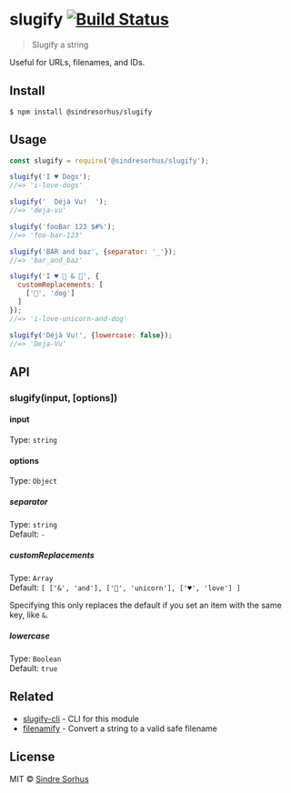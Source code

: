 # slugify [![Build Status](https://travis-ci.org/sindresorhus/slugify.svg?branch=master)](https://travis-ci.org/sindresorhus/slugify)

> Slugify a string

Useful for URLs, filenames, and IDs.


## Install

```
$ npm install @sindresorhus/slugify
```


## Usage

```js
const slugify = require('@sindresorhus/slugify');

slugify('I ♥ Dogs');
//=> 'i-love-dogs'

slugify('  Déjà Vu!  ');
//=> 'deja-vu'

slugify('fooBar 123 $#%');
//=> 'foo-bar-123'

slugify('BAR and baz', {separator: '_'});
//=> 'bar_and_baz'

slugify('I ♥ 🦄 & 🐶', {
  customReplacements: [
    ['🐶', 'dog']
  ]
});
//=> 'i-love-unicorn-and-dog'

slugify('Déjà Vu!', {lowercase: false});
//=> 'Deja-Vu'
```

## API

### slugify(input, [options])

#### input

Type: `string`

#### options

Type: `Object`

##### separator

Type: `string`<br>
Default: `-`

##### customReplacements

Type: `Array`<br>
Default: `[
  ['&', 'and'],
  ['🦄', 'unicorn'],
  ['♥', 'love']
]`

Specifying this only replaces the default if you set an item with the same key, like `&`.

##### lowercase

Type: `Boolean`<br>
Default: `true`


## Related

- [slugify-cli](https://github.com/sindresorhus/slugify-cli) - CLI for this module
- [filenamify](https://github.com/sindresorhus/filenamify) - Convert a string to a valid safe filename


## License

MIT © [Sindre Sorhus](https://sindresorhus.com)
